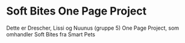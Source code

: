 # Soft Bites One Page Project
 Dette er Drescher, Lissi og Nuunus (gruppe 5) One Page Project, som omhandler Soft Bites fra Smart Pets
